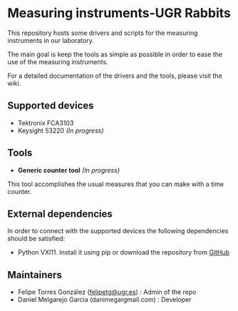 # Measuring instruments-UGR Rabbits

This repository hosts some drivers and scripts for the measuring instruments in our laboratory.

The main goal is keep the tools as simple as possible in order to ease the use of the measuring instruments.

For a detailed documentation of the drivers and the tools, please visit the wiki.

## Supported devices

- Tektronix FCA3103
- Keysight 53220 *(In progress)*

## Tools

- **Generic counter tool** *(In progress)*

This tool accomplishes the usual measures that you can make with a time counter.

## External dependencies

In order to connect with the supported devices the following dependencies should be satisfied:

- Python VXI11. Install it using pip or download the repository from [GitHub](https://github.com/python-ivi/python-vxi11)


## Maintainers

- Felipe Torres González (<felipetg@ugr.es>) : Admin of the repo
- Daniel Melgarejo Garcia (danimegar<AT>gmail.com) : Developer
